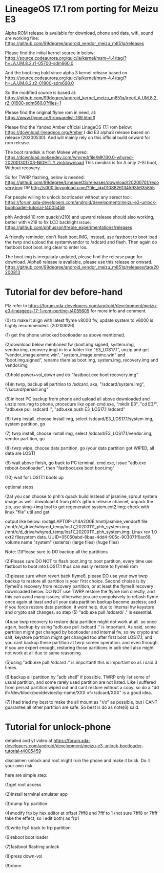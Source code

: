 # LineageOS 17.1 rom porting for Meizu E3

Alpha ROM release is available for download, phone and data, wifi, sound are working fine:
https://github.com/99degree/android_vendor_meizu_m851q/releases

Please find the initial kernel source in below:
https://source.codeaurora.org/quic/la/kernel/msm-4.4/tag/?h=LA.UM.8.2.r1-05700-sdm660.0

And the boot.img buld since alpha 3 kernel release based on 
https://source.codeaurora.org/quic/la/kernel/msm-4.4/tag/?h=LA.UM.8.2.r2-01900-sdm660.0

So the modified source is based at:
https://github.com/99degree/android_kernel_meizu_m851q/tree/LA.UM.8.2.r2-01900-sdm660.0?files=1

Please find the original flyme rom in need, at:
https://www.flyme.cn/firmwarelist-169.html#

Please find the Yandex Amber official LinageOS 17.1 rom below:
https://download.lineageos.org/Amber
I did E3 alpha3 release based on release (20200530). And will mainly rely on this official build onward for rom release.

The boot ramdisk is from Mokee whyred:
https://download.mokeedev.com/whyred/file/MK100.0-whyred-202001301703-NIGHTLY.zip/download
This ramdisk is for A only 2-SI boot, Without recovery. 

So for TWRP flashing, below is needed:
https://github.com/99degree/LineageOS/releases/download/20200701/recovery.img
_OR_ http://s000.tinyupload.com/?file_id=01088261345935635855

For people willing to unlock bootloader without any serect tool:
https://forum.xda-developers.com/android/development/meizu-e3-unlock-bootloader-tutorial-t4005459

phh Android 10 rom quack(v210) and upward release should also working, better with v219 to fix LCD backlight issue:
https://github.com/phhusson/treble_experimentations/releases

A friendly reminder, don't flash boot.IMG, instead, use fastboot to boot load the twrp and upload the system\vendor to /sdcard and flash. Then again do fastboot boot boot.img.clear to enter los. 

The boot.img is irregularly updated, please find the release page for download. Alpha8 release is available, please use this release or onward.  https://github.com/99degree/android_vendor_meizu_m851q/releases/tag/20200813 

# Tutorial for dev before-hand
Plz refer to https://forum.xda-developers.com/android/development/meizu-e3-lineageos-17-1-rom-porting-t4055605 for more info and comment.

(0) to make it align with latest flyme v8000 fw, update system to v8000 is highly recommended. (20200926)

(1) get the phone unlocked bootloader as above mentioned.

(2)download below mentioned fw (boot.img.signed, system.img, vendor.img, recovery.img) in to a folder like "E3_LOS17.1", unzip and get "vendor_image.emmc.win", "system_image.emmc.win" and "boot.img.signed", rename them as boot.img, system.img, recovery.img and vendor.img

(3)hold power+vol_down and do "fastboot.exe boot recovery.img"

(4)in twrp, backup all partition to /sdcard, aka, "/sdcard/system.img", "/sdcard/persist.img"

(5)in host PC backup from phone and upload all above downloaded and unzip rom.img to phone, procedure like open cmd.exe, "mkdir E3", "cd E3/", "adb.exe pull /sdcard .", "adb.exe push E3_LOS17.1 /sdcard"

(6) twrp install, choose install img, select /sdcard/E3_LOS17.1/system.img, system partition, go

(7) twrp install, choose install img, select /sdcard/E3_LOS17.1/vendor.img, vendor partition, go

(8) twrp wipe, choose data partition, go (your data partition got WIPED, all data are LOST)

(9) wait above finish, go back to PC terminal, cmd.exe, issue "adb.exe reboot-bootloader", then "fastboot.exe boot boot.img"

(10) wait for LOS17.1 boots up

optional steps

(2a) you can choose to phh's quack build instead of jasmine_sprout system image as well. download it from phh's github release channel, unpack the zip, use simg->img tool to get regenerated system.ext2.img; check with linux "file" util and get

output like below:
root@LAPTOP-U14A2O0E:/mnt/jasmine_vendor# file /mnt/c/d_drive/whyred_temp/los17_20200111_phh_system.img
/mnt/c/d_drive/whyred_temp/los17_20200111_phh_system.img: Linux rev 1.0 ext2 filesystem data, UUID=05050abd-8baa-4dd4-905c-903071f9ac68, volume name "system" (extents) (large files) (huge files)

Note:
(1)Please sure to DO backup all the partitions

(2)Please sure DO NOT to flash boot.img to boot partition, every time use fastboot to boot into LOS17.1 thus can easily restore to flyme8 rom

(3)please sure when revert back flyme8, please DO use your own twrp backup to restore all partition is your first choice. Second choise is by flyme8's recovery from recovery partition, or at least the flyme8 recovery downloaded below. DO NOT use TWRP restore the flyme rom directly, and this can avoid many issues; otherwise you are compulsively to reflash flyme once again at least and all your data partition backup become useless; and if you force restore data partition, it wont help, due to internal hw keystore and crypto salt changes. so step (5) "adb.exe pull /sdcard/ ." is essential.

(4)use twrp recovery to restore data partition might not work at all. so once again, backup by using "adb.exe pull /sdcard ." is important. As said, some partition might get changed by bootloader and internal fw, so hw crypto and salt, keystore partition might get changed too after first boot LOS17.1; and you cant backup these partition at twrp screen operation. and even through if you are expert enough, restoring those partitions in adb shell also might not work at all due to same reasoning.

(5)using "adb.exe pull /sdcard ." is important! this is important so as i said 3 times.

(6)backup all partition by "adb shell" if possible. TWRP only list some of usual partition, and some rarely used partition are not listed. Like i suffered from persist partition wiped out and cant restore without a copy. so do a "dd if=/dev/block/bootdevice/by-name/XXX of=/sdcard/XXX" is a good idea.

(7)I had tried my best to make the all mount as "r/o" as possible, but i CANT guarantee all other partition are safe. So best is do as note(6) said.

# Tutorial for unlock-phone
detailed and yt video at https://forum.xda-developers.com/android/development/meizu-e3-unlock-bootloader-tutorial-t4005459

disclaimer: unlock and root might ruin the phone and make it brick. Do it your own risk.

here are simple step:

(1)get root access

(2)install terminal emulater app

(3)dump frp partition

(4)modify frp by hex editor at offset 7fff8 and 7fff to 1 (not sure 7fff8 or 7ffff take the effect, so i edit both) as frp1

(5)write frp1 back to frp partition

(6)reboot boot loader

(7)fastboot flashing unlock

(8)press  down-vol

(9)done.
